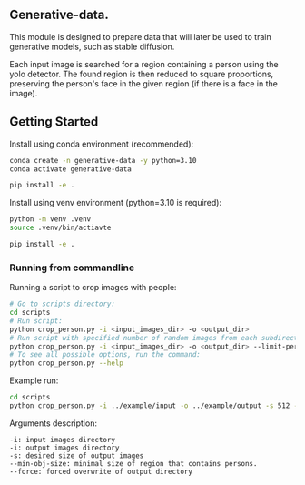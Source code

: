 ## Generative-data.

This module is designed to prepare data that will later be used to train generative models, such as stable diffusion.  

Each input image is searched for a region containing a person using
the yolo detector. The found region is then reduced to square proportions,
preserving the person's face in the given region (if there is a face
in the image).

## Getting Started

Install using conda environment (recommended):

```bash
conda create -n generative-data -y python=3.10
conda activate generative-data

pip install -e .
```

Install using venv environment (python=3.10 is required):

```bash
python -m venv .venv
source .venv/bin/actiavte

pip install -e .
```
### Running from commandline

Running a script to crop images with people:
```bash
# Go to scripts directory:
cd scripts
# Run script:
python crop_person.py -i <input_images_dir> -o <output_dir>
# Run script with specified number of random images from each subdirectory
python crop_person.py -i <input_images_dir> -o <output_dir> --limit-per-subdir <number>
# To see all possible options, run the command:
python crop_person.py --help
```
Example run:
```bash
cd scripts
python crop_person.py -i ../example/input -o ../example/output -s 512 --min-obj-size 256 --force
```
Arguments description:
```
-i: input images directory
-i: output images directory
-s: desired size of output images
--min-obj-size: minimal size of region that contains persons.
--force: forced overwrite of output directory
```

